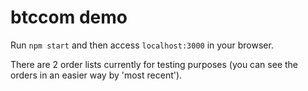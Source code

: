 # btccom demo

Run `npm start` and then access `localhost:3000` in your browser.

There are 2 order lists currently for testing purposes (you can see the orders in an easier way by 'most recent').
